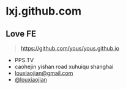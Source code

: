 #  lxj.github.com

## Love FE

> https://github.com/yous/yous.github.io

- PPS.TV
- caohejin yishan road xuhuiqu shanghai
- louxiaojian@gmail.com
- [@louxiaojian](http://weibo.com/aleclou)
